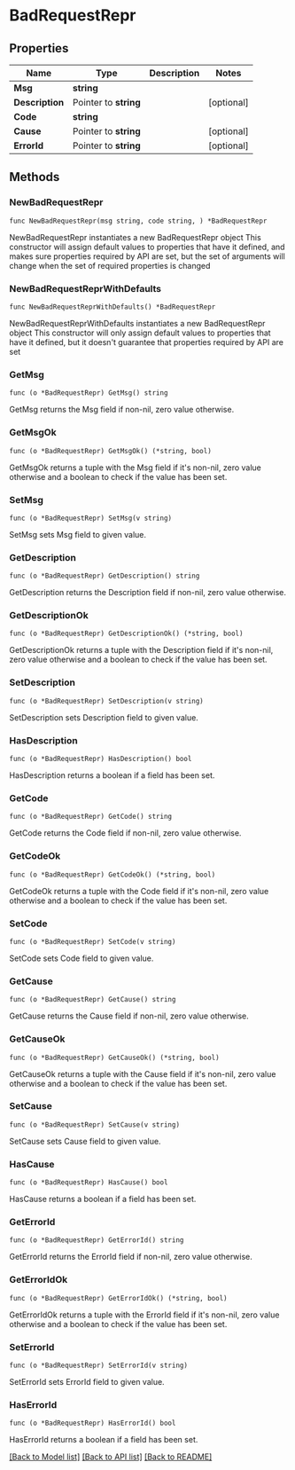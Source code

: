 # BadRequestRepr

## Properties

Name | Type | Description | Notes
------------ | ------------- | ------------- | -------------
**Msg** | **string** |  | 
**Description** | Pointer to **string** |  | [optional] 
**Code** | **string** |  | 
**Cause** | Pointer to **string** |  | [optional] 
**ErrorId** | Pointer to **string** |  | [optional] 

## Methods

### NewBadRequestRepr

`func NewBadRequestRepr(msg string, code string, ) *BadRequestRepr`

NewBadRequestRepr instantiates a new BadRequestRepr object
This constructor will assign default values to properties that have it defined,
and makes sure properties required by API are set, but the set of arguments
will change when the set of required properties is changed

### NewBadRequestReprWithDefaults

`func NewBadRequestReprWithDefaults() *BadRequestRepr`

NewBadRequestReprWithDefaults instantiates a new BadRequestRepr object
This constructor will only assign default values to properties that have it defined,
but it doesn't guarantee that properties required by API are set

### GetMsg

`func (o *BadRequestRepr) GetMsg() string`

GetMsg returns the Msg field if non-nil, zero value otherwise.

### GetMsgOk

`func (o *BadRequestRepr) GetMsgOk() (*string, bool)`

GetMsgOk returns a tuple with the Msg field if it's non-nil, zero value otherwise
and a boolean to check if the value has been set.

### SetMsg

`func (o *BadRequestRepr) SetMsg(v string)`

SetMsg sets Msg field to given value.


### GetDescription

`func (o *BadRequestRepr) GetDescription() string`

GetDescription returns the Description field if non-nil, zero value otherwise.

### GetDescriptionOk

`func (o *BadRequestRepr) GetDescriptionOk() (*string, bool)`

GetDescriptionOk returns a tuple with the Description field if it's non-nil, zero value otherwise
and a boolean to check if the value has been set.

### SetDescription

`func (o *BadRequestRepr) SetDescription(v string)`

SetDescription sets Description field to given value.

### HasDescription

`func (o *BadRequestRepr) HasDescription() bool`

HasDescription returns a boolean if a field has been set.

### GetCode

`func (o *BadRequestRepr) GetCode() string`

GetCode returns the Code field if non-nil, zero value otherwise.

### GetCodeOk

`func (o *BadRequestRepr) GetCodeOk() (*string, bool)`

GetCodeOk returns a tuple with the Code field if it's non-nil, zero value otherwise
and a boolean to check if the value has been set.

### SetCode

`func (o *BadRequestRepr) SetCode(v string)`

SetCode sets Code field to given value.


### GetCause

`func (o *BadRequestRepr) GetCause() string`

GetCause returns the Cause field if non-nil, zero value otherwise.

### GetCauseOk

`func (o *BadRequestRepr) GetCauseOk() (*string, bool)`

GetCauseOk returns a tuple with the Cause field if it's non-nil, zero value otherwise
and a boolean to check if the value has been set.

### SetCause

`func (o *BadRequestRepr) SetCause(v string)`

SetCause sets Cause field to given value.

### HasCause

`func (o *BadRequestRepr) HasCause() bool`

HasCause returns a boolean if a field has been set.

### GetErrorId

`func (o *BadRequestRepr) GetErrorId() string`

GetErrorId returns the ErrorId field if non-nil, zero value otherwise.

### GetErrorIdOk

`func (o *BadRequestRepr) GetErrorIdOk() (*string, bool)`

GetErrorIdOk returns a tuple with the ErrorId field if it's non-nil, zero value otherwise
and a boolean to check if the value has been set.

### SetErrorId

`func (o *BadRequestRepr) SetErrorId(v string)`

SetErrorId sets ErrorId field to given value.

### HasErrorId

`func (o *BadRequestRepr) HasErrorId() bool`

HasErrorId returns a boolean if a field has been set.


[[Back to Model list]](../README.md#documentation-for-models) [[Back to API list]](../README.md#documentation-for-api-endpoints) [[Back to README]](../README.md)


